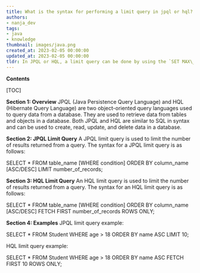 ```yaml
---
title: What is the syntax for performing a limit query in jpql or hql?
authors:
- nanja_dev
tags:
- java
- knowledge
thumbnail: images/java.png
created_at: 2023-02-05 00:00:00
updated_at: 2023-02-05 00:00:00
tldr: In JPQL or HQL, a limit query can be done by using the `SET MAX\_RESULTS` clause.
---
```


**Contents**

[TOC]

**Section 1: Overview**
JPQL (Java Persistence Query Language) and HQL (Hibernate Query Language) are two object-oriented query languages used to query data from a database. They are used to retrieve data from tables and objects in a database. Both JPQL and HQL are similar to SQL in syntax and can be used to create, read, update, and delete data in a database.

**Section 2: JPQL Limit Query**
A JPQL limit query is used to limit the number of results returned from a query. The syntax for a JPQL limit query is as follows:

SELECT * FROM table_name [WHERE condition] ORDER BY column_name [ASC/DESC] LIMIT number_of_records;

**Section 3: HQL Limit Query**
An HQL limit query is used to limit the number of results returned from a query. The syntax for an HQL limit query is as follows:

SELECT * FROM table_name [WHERE condition] ORDER BY column_name [ASC/DESC] FETCH FIRST number_of_records ROWS ONLY;

**Section 4: Examples**
JPQL limit query example:

SELECT * FROM Student WHERE age > 18 ORDER BY name ASC LIMIT 10;

HQL limit query example:

SELECT * FROM Student WHERE age > 18 ORDER BY name ASC FETCH FIRST 10 ROWS ONLY;
